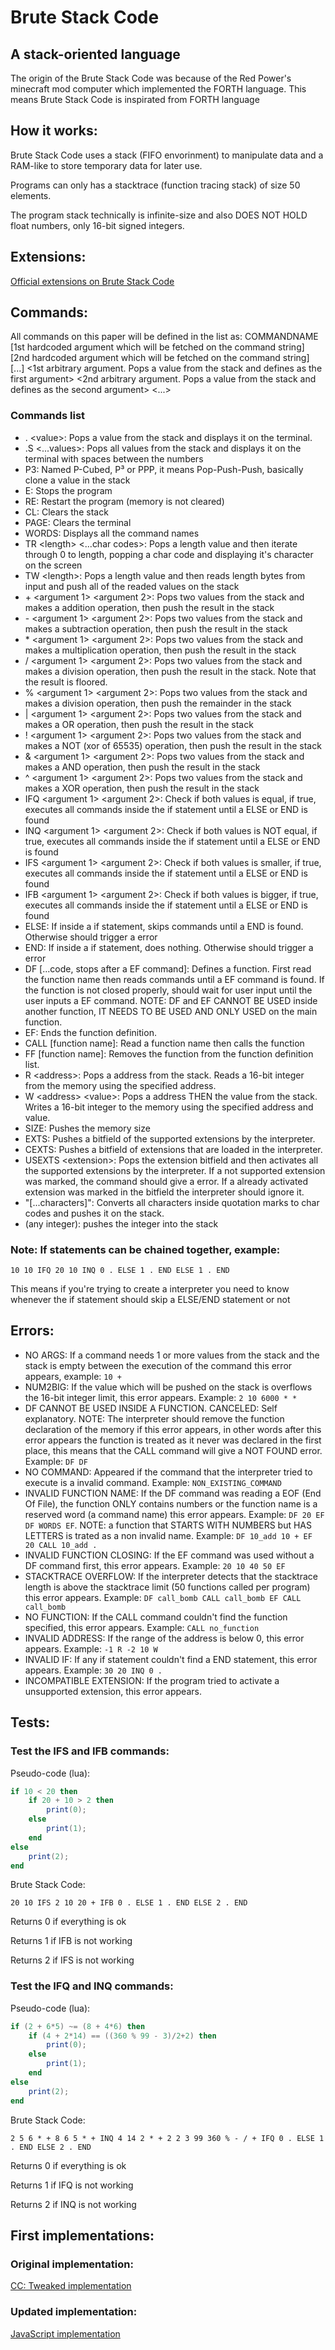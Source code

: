 # Brute Stack Code

## A stack-oriented language

The origin of the Brute Stack Code was because of the Red Power's minecraft mod computer which implemented the FORTH language. This means Brute Stack Code is inspirated from FORTH language

## How it works:
Brute Stack Code uses a stack (FIFO envorinment) to manipulate data and a RAM-like to store temporary data for later use.


Programs can only has a stacktrace (function tracing stack) of size 50 elements.


The program stack technically is infinite-size and also DOES NOT HOLD float numbers, only 16-bit signed integers.

## Extensions:
[Official extensions on Brute Stack Code](extensions.md)


## Commands:
All commands on this paper will be defined in the list as:
COMMANDNAME \[1st hardcoded argument which will be fetched on the command string] \[2nd hardcoded argument which will be fetched on the command string] \[...] \<1st arbitrary argument. Pops a value from the stack and defines as the first argument> \<2nd arbitrary argument. Pops a value from the stack and defines as the second argument> <...>
### Commands list
- . \<value>: Pops a value from the stack and displays it on the terminal.
- .S \<...values>: Pops all values from the stack and displays it on the terminal with spaces between the numbers
- P3: Named P-Cubed, P³ or PPP, it means Pop-Push-Push, basically clone a value in the stack
- E: Stops the program
- RE: Restart the program (memory is not cleared)
- CL: Clears the stack
- PAGE: Clears the terminal
- WORDS: Displays all the command names
- TR \<length> \<...char codes>: Pops a length value and then iterate through 0 to length, popping a char code and displaying it's character on the screen
- TW \<length>: Pops a length value and then reads length bytes from input and push all of the readed values on the stack
- \+ \<argument 1> \<argument 2>: Pops two values from the stack and makes a addition operation, then push the result in the stack
- \- \<argument 1> \<argument 2>: Pops two values from the stack and makes a subtraction operation, then push the result in the stack
- \* \<argument 1> \<argument 2>: Pops two values from the stack and makes a multiplication operation, then push the result in the stack
- / \<argument 1> \<argument 2>: Pops two values from the stack and makes a division operation, then push the result in the stack. Note that the result is floored.
- % \<argument 1> \<argument 2>: Pops two values from the stack and makes a division operation, then push the remainder in the stack
- | \<argument 1> \<argument 2>: Pops two values from the stack and makes a OR operation, then push the result in the stack
- ! \<argument 1> \<argument 2>: Pops two values from the stack and makes a NOT (xor of 65535) operation, then push the result in the stack
- & \<argument 1> \<argument 2>: Pops two values from the stack and makes a AND operation, then push the result in the stack
- ^ \<argument 1> \<argument 2>: Pops two values from the stack and makes a XOR operation, then push the result in the stack
- IFQ \<argument 1> \<argument 2>: Check if both values is equal, if true, executes all commands inside the if statement until a ELSE or END is found
- INQ \<argument 1> \<argument 2>: Check if both values is NOT equal, if true, executes all commands inside the if statement until a ELSE or END is found
- IFS \<argument 1> \<argument 2>: Check if both values is smaller, if true, executes all commands inside the if statement until a ELSE or END is found
- IFB \<argument 1> \<argument 2>: Check if both values is bigger, if true, executes all commands inside the if statement until a ELSE or END is found
- ELSE: If inside a if statement, skips commands until a END is found. Otherwise should trigger a error
- END: If inside a if statement, does nothing. Otherwise should trigger a error
- DF \[...code, stops after a EF command]: Defines a function. First read the function name then reads commands until a EF command is found. If the function is not closed properly, should wait for user input until the user inputs a EF command. NOTE: DF and EF CANNOT BE USED inside another function, IT NEEDS TO BE USED AND ONLY USED on the main function.
- EF: Ends the function definition.
- CALL \[function name]: Read a function name then calls the function
- FF \[function name]: Removes the function from the function definition list.
- R \<address>: Pops a address from the stack. Reads a 16-bit integer from the memory using the specified address.
- W \<address> \<value>: Pops a address THEN the value from the stack. Writes a 16-bit integer to the memory using the specified address and value.
- SIZE: Pushes the memory size
- EXTS: Pushes a bitfield of the supported extensions by the interpreter.
- CEXTS: Pushes a bitfield of extensions that are loaded in the interpreter.
- USEXTS \<extension>: Pops the extension bitfield and then activates all the supported extensions by the interpreter. If a not supported extension was marked, the command should give a error. If a already activated extension was marked in the bitfield the interpreter should ignore it.
- "\[...characters]": Converts all characters inside quotation marks to char codes and pushes it on the stack.
- (any integer): pushes the integer into the stack

### Note: If statements can be chained together, example:
```bsc
10 10 IFQ 20 10 INQ 0 . ELSE 1 . END ELSE 1 . END
```
This means if you're trying to create a interpreter you need to know whenever the if statement should skip a ELSE/END statement or not

## Errors:
- NO ARGS: If a command needs 1 or more values from the stack and the stack is empty between the execution of the command this error appears, example: `10 +`
- NUM2BIG: If the value which will be pushed on the stack is overflows the 16-bit integer limit, this error appears. Example: `2 10 6000 * *`
- DF CANNOT BE USED INSIDE A FUNCTION. CANCELED: Self explanatory. NOTE: The interpreter should remove the function declaration of the memory if this error appears, in other words after this error appears the function is treated as it never was declared in the first place, this means that the CALL command will give a NOT FOUND error. Example: `DF DF`
- NO COMMAND: Appeared if the command that the interpreter tried to execute is a invalid command. Example: `NON_EXISTING_COMMAND`
- INVALID FUNCTION NAME: If the DF command was reading a EOF (End Of File), the function ONLY contains numbers or the function name is a reserved word (a command name) this error appears. Example: `DF 20 EF DF WORDS EF`. NOTE: a function that STARTS WITH NUMBERS but HAS LETTERS is trated as a non invalid name. Example: `DF 10_add 10 + EF 20 CALL 10_add .`
- INVALID FUNCTION CLOSING: If the EF command was used without a DF command first, this error appears. Example: `20 10 40 50 EF`
- STACKTRACE OVERFLOW: If the interpreter detects that the stacktrace length is above the stacktrace limit (50 functions called per program) this error appears. Example: `DF call_bomb CALL call_bomb EF CALL call_bomb`
- NO FUNCTION: If the CALL command couldn't find the function specified, this error appears. Example: `CALL no_function`
- INVALID ADDRESS: If the range of the address is below 0, this error appears. Example: `-1 R -2 10 W`
- INVALID IF: If any if statement couldn't find a END statement, this error appears. Example: `30 20 INQ 0 .`
- INCOMPATIBLE EXTENSION: If the program tried to activate a unsupported extension, this error appears.

## Tests:
### Test the IFS and IFB commands:

Pseudo-code (lua):
```lua
if 10 < 20 then
    if 20 + 10 > 2 then
        print(0);
    else
        print(1);
    end
else
    print(2);
end
```
Brute Stack Code:
```bsc
20 10 IFS 2 10 20 + IFB 0 . ELSE 1 . END ELSE 2 . END
```
Returns 0 if everything is ok

Returns 1 if IFB is not working

Returns 2 if IFS is not working



### Test the IFQ and INQ commands:

Pseudo-code (lua):
```lua
if (2 + 6*5) ~= (8 + 4*6) then
    if (4 + 2*14) == ((360 % 99 - 3)/2+2) then
        print(0);
    else
        print(1);
    end
else
    print(2);
end
```
Brute Stack Code:
```bsc
2 5 6 * + 8 6 5 * + INQ 4 14 2 * + 2 2 3 99 360 % - / + IFQ 0 . ELSE 1 . END ELSE 2 . END
```
Returns 0 if everything is ok

Returns 1 if IFQ is not working

Returns 2 if INQ is not working


## First implementations:
### Original implementation:
[CC: Tweaked implementation](original_implementation/README.md)

### Updated implementation:
[JavaScript implementation](index.js)